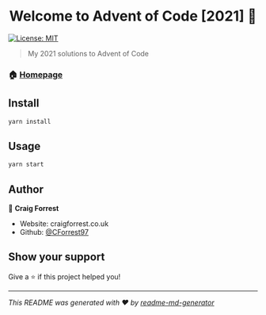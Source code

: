<h1 align="center">Welcome to Advent of Code [2021] 👋</h1>
<p>
  <a href="#" target="_blank">
    <img alt="License: MIT" src="https://img.shields.io/badge/License-MIT-yellow.svg" />
  </a>
</p>

> My 2021 solutions to Advent of Code

### 🏠 [Homepage](https://adventofcode.com/)

## Install

```sh
yarn install
```

## Usage

```sh
yarn start
```

## Author

👤 **Craig Forrest**

* Website: craigforrest.co.uk
* Github: [@CForrest97](https://github.com/CForrest97)

## Show your support

Give a ⭐️ if this project helped you!

***
_This README was generated with ❤️ by [readme-md-generator](https://github.com/kefranabg/readme-md-generator)_